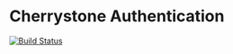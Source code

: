 # Cherrystone Authentication
[![Build Status](https://travis-ci.org/ularanigu/cherrystone.svg?branch=master)](https://travis-ci.org/ularanigu/cherrystone)
